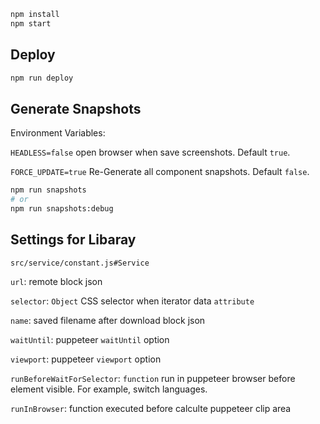 
```sh
npm install
npm start

```

## Deploy
```sh
npm run deploy
```

## Generate Snapshots
Environment Variables:

`HEADLESS=false` open browser when save screenshots. Default `true`.

`FORCE_UPDATE=true` Re-Generate all component snapshots. Default `false`.

```sh
npm run snapshots
# or
npm run snapshots:debug
```

## Settings for Libaray
`src/service/constant.js#Service`

`url`: remote block json

`selector`: `Object` CSS selector when iterator data `attribute`

`name`: saved filename after download block json

`waitUntil`: puppeteer `waitUntil` option

`viewport`: puppeteer `viewport` option

`runBeforeWaitForSelector`: `function` run in puppeteer browser before element visible. For example, switch languages.

`runInBrowser`: function executed before calculte puppeteer clip area

